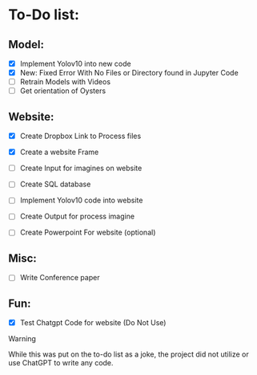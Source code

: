 # To-Do list:
## Model:
- [x] Implement Yolov10 into new code
- [X] New: Fixed Error With No Files or Directory found in Jupyter Code
- [ ] Retrain Models with Videos
- [ ] Get orientation of Oysters

## Website:
- [x] Create Dropbox Link to Process files
- [X] Create a website Frame
- [ ] Create Input for imagines on website
- [ ] Create SQL database
- [ ] Implement Yolov10 code into website
- [ ] Create Output for process imagine
- [ ] Create Powerpoint For website (optional)


## Misc:
- [ ] Write Conference paper


## Fun:
- [X] Test Chatgpt Code for website (Do Not Use)
      
>[!Warning]
>While this was put on the to-do list as a joke, the project did not utilize or use ChatGPT to write any code.
